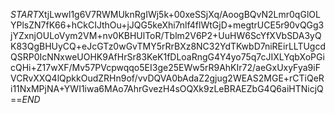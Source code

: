 $START$XtjLwwl1g6V7RWMUknRgIWj5k+00xeSSjXq/AoogBQvN2Lmr0qGlOLYPlsZN7fK66+hCkCIJthOu+jJQG5keXhi7nlf4flWtGjD+megtrUCE5r90vQGg3jYZxnjOULoVym2VM+nv0KBHUlToR/Tblm2V6P2+UuHW6ScYfXVbSDA3yQK83QgBHUyCQ+eJcGTz0wGvTMY5rRrBXz8NC32YdTKwbD7niREirLLTUgcdQSRP0IcNNxweUOHK9AfHrSr83KeK1fDLoaRngG4Y4yo75q7cJIXLYqbXoPGicQHi+Z17wXF/Mv57PVcpwqqo5EI3ge25EWw5rR9AhKIr72/aeGxUxyFya9iFVCRvXXQ4lQpkkOudZRHn9of/vvDQVA0bAdaZ2gjug2WEAS2MGE+rCTiQeRi11NxMPjNA+YWI1iwa6MAo7AhrGvezH4sOQXk9zLeBRAEZbG4Q6aiHTNicjQ==$END$